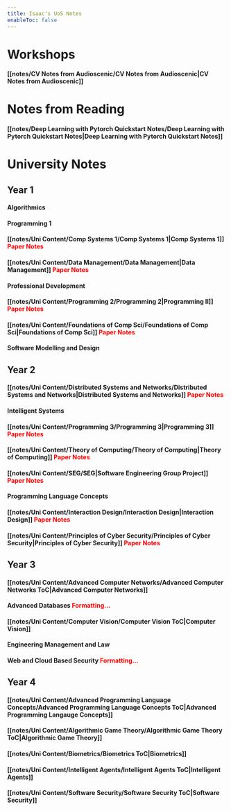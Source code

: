```yaml
---
title: Isaac's UoS Notes
enableToc: false
---
```


# Workshops

#### [[notes/CV Notes from Audioscenic/CV Notes from Audioscenic|CV Notes from Audioscenic]]

# Notes from Reading

#### [[notes/Deep Learning with Pytorch Quickstart Notes/Deep Learning with Pytorch Quickstart Notes|Deep Learning with Pytorch Quickstart Notes]]

# University Notes

## Year 1

#### Algorithmics

#### Programming 1

#### [[notes/Uni Content/Comp Systems 1/Comp Systems 1|Comp Systems 1]] <font color="red">Paper Notes</font>

#### [[notes/Uni Content/Data Management/Data Management|Data Management]] <font color="red">Paper Notes</font>

#### Professional Development

#### [[notes/Uni Content/Programming 2/Programming 2|Programming II]] <font color="red">Paper Notes</font>

#### [[notes/Uni Content/Foundations of Comp Sci/Foundations of Comp Sci|Foundations of Comp Sci]] <font color="red">Paper Notes</font>

#### Software Modelling and Design

## Year 2

#### [[notes/Uni Content/Distributed Systems and Networks/Distributed Systems and Networks|Distributed Systems and Networks]] <font color="red">Paper Notes</font>

#### Intelligent Systems

#### [[notes/Uni Content/Programming 3/Programming 3|Programming 3]] <font color="red">Paper Notes</font>

#### [[notes/Uni Content/Theory of Computing/Theory of Computing|Theory of Computing]] <font color="red">Paper Notes</font>

#### [[notes/Uni Content/SEG/SEG|Software Engineering Group Project]] <font color="red">Paper Notes</font>

#### Programming Language Concepts

#### [[notes/Uni Content/Interaction Design/Interaction Design|Interaction Design]] <font color="red">Paper Notes</font>

#### [[notes/Uni Content/Principles of Cyber Security/Principles of Cyber Security|Principles of Cyber Security]] <font color="red">Paper Notes</font>

## Year 3

#### [[notes/Uni Content/Advanced Computer Networks/Advanced Computer Networks ToC|Advanced Computer Networks]]

#### Advanced Databases <font color="red">Formatting...</font>

#### [[notes/Uni Content/Computer Vision/Computer Vision ToC|Computer Vision]]

#### Engineering Management and Law

#### Web and Cloud Based Security <font color="red">Formatting...</font>

## Year 4

#### [[notes/Uni Content/Advanced Programming Language Concepts/Advanced Programming Language Concepts ToC|Advanced Programming Langauge Concepts]]

#### [[notes/Uni Content/Algorithmic Game Theory/Algorithmic Game Theory ToC|Algorithmic Game Theory]]

#### [[notes/Uni Content/Biometrics/Biometrics ToC|Biometrics]]

#### [[notes/Uni Content/Intelligent Agents/Intelligent Agents ToC|Intelligent Agents]]

#### [[notes/Uni Content/Software Security/Software Security ToC|Software Security]]